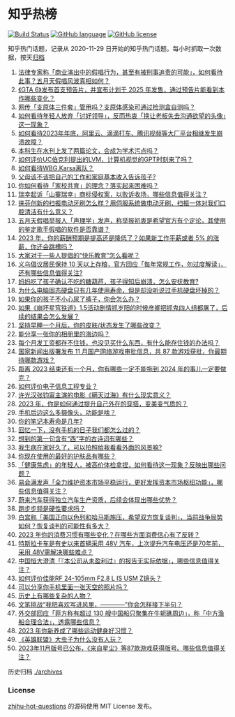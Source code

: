# 知乎热榜
[![Build Status](https://github.com/ToWeLong/zhihu-hot-questions/workflows/CI/badge.svg)](https://github.com/ToWeLong/zhihu-hot-questions/actions)
[![GitHub language](https://img.shields.io/badge/language-golang-orange.svg)](https://golang.org/)
[![GitHub license](https://img.shields.io/github/license/ToWeLong/zhihu-hot-questions)](https://github.com/ToWeLong/zhihu-hot-questions/blob/main/LICENSE)

知乎热门话题，记录从 2020-11-29 日开始的知乎热门话题。每小时抓取一次数据，按天[归档](./archives)

<!-- BEGIN -->

1. [法律专家称「商业演出中的假唱行为，甚至有被刑事追责的可能」，如何看待此事？五月天假唱风波真相如何？](https://www.zhihu.com/question/633290759)
1. [《GTA 6》发布首支预告片，并宣布计划于 2025 年发售，通过预告片能看到本作哪些变化？](https://www.zhihu.com/question/633336170)
1. [网传「支原体三件套」管用吗？支原体感染可通过检测盒自测吗？](https://www.zhihu.com/question/633198550)
1. [如何看待年轻人放弃「讨好领导」，反而热衷「换让老板失去沟通欲望的头像」这一现象？](https://www.zhihu.com/question/632472633)
1. [如何看待2023年年底，阿里云、滴滴打车、腾讯视频等大厂平台相继发生崩溃故障？](https://www.zhihu.com/question/633131339)
1. [本科生在水刊上发了两篇论文，会成为学术污点吗？](https://www.zhihu.com/question/592549539)
1. [如何评价UC伯克利提出的LVM，计算机视觉的GPT时刻来了吗？](https://www.zhihu.com/question/633213568)
1. [如何看待WBG.Karsa离队？](https://www.zhihu.com/question/633118547)
1. [父母该不该把自己的工作和家庭基本收入告诉孩子?](https://www.zhihu.com/question/632588521)
1. [你如何看待「家校共育」的理念？落实起来困难吗？](https://www.zhihu.com/question/632713395)
1. [瑞幸起诉「山寨瑞幸」商标侵权案，以败诉收场，哪些信息值得关注？](https://www.zhihu.com/question/633214374)
1. [徕芬创新的扫振电动牙刷怎么样？用伺服系统做电动牙刷，扫振一体对我们口腔清洁有什么意义？](https://www.zhihu.com/question/626475631)
1. [五月天假唱举报人「声理学」发声，称举报初衷是希望官方有个定论，其使用的鉴定歌手假唱的软件是否靠谱？](https://www.zhihu.com/question/633267119)
1. [2023 年，你的薪酬预期是提高还是降低了？如果新工作平薪或者 5% 的涨薪，你还会跳槽吗？](https://www.zhihu.com/question/632472669)
1. [大家对于一些人提倡的“快乐教育”怎么看呢？](https://www.zhihu.com/question/367115007)
1. [义乌倡议居民保持 10 天以上存粮，官方回应「每年常规工作，勿过度解读」，还有哪些信息值得关注?](https://www.zhihu.com/question/633230654)
1. [妈妈吃了孩子确认不吃的糖葫芦，孩子得知后崩溃，怎么安抚教育?](https://www.zhihu.com/question/633186790)
1. [为什么电脑固态硬盘只有几年使用寿命，但是却没听说过手机硬盘坏掉的？](https://www.zhihu.com/question/632515066)
1. [如果你的孩子不小心尿了裤子，你会怎么办？](https://www.zhihu.com/question/630896661)
1. [如果《崩坏星穹铁道》1.5活动剧情抓岁阳的时候彦卿把抓鬼四人组都屠了，后续的结果会怎么发展？](https://www.zhihu.com/question/632265431)
1. [坚持早睡一个月后，你的皮肤/状态发生了哪些改变？](https://www.zhihu.com/question/632634616)
1. [能分享一张你的相册里的海边吗？](https://www.zhihu.com/question/633134772)
1. [每个月发工资都存不住钱，也没见买什么东西，有什么能存住钱的办法吗？](https://www.zhihu.com/question/633335968)
1. [国家新闻出版署发布 11 月国产网络游戏审批信息，共 87 款游戏获批，你最期待哪款游戏？](https://www.zhihu.com/question/633255565)
1. [距离 2023 结束还有一个月，你有哪些一定不能拖到 2024 年的事儿一定要做完？](https://www.zhihu.com/question/632311208)
1. [如何评价电子信息工程专业？](https://www.zhihu.com/question/286695914)
1. [许光汉张钧甯主演的电影《瞒天过海》有什么现实意义？](https://www.zhihu.com/question/633261434)
1. [2023 年，你是如何通过提升自己外在的穿搭，变美变气质的？](https://www.zhihu.com/question/632638496)
1. [手机后边这么多摄像头，功能是啥？](https://www.zhihu.com/question/631870664)
1. [你的笔记本寿命是几年?](https://www.zhihu.com/question/630465588)
1. [回忆一下，没有手机的日子我们都怎么过的？](https://www.zhihu.com/question/630915033)
1. [想到的第一句含有“西”字的古诗词有哪些？](https://www.zhihu.com/question/628909725)
1. [我生病在家好久了，可以拍照给我看看外面的风景嘛?](https://www.zhihu.com/question/632740422)
1. [你现在使用的最好的护肤品有哪些？](https://www.zhihu.com/question/630382704)
1. [「健康焦虑」的年轻人，被高价体检拿捏，如何看待这一现象？反映出哪些问题？](https://www.zhihu.com/question/633257134)
1. [易会满发声「全力维护资本市场平稳运行，更好发挥资本市场枢纽功能」，哪些信息值得关注？](https://www.zhihu.com/question/633216319)
1. [蔚来汽车获得独立汽车生产资质，后续会体现出哪些优势？](https://www.zhihu.com/question/633188089)
1. [跑步步频是硬性要求吗？](https://www.zhihu.com/question/552185895)
1. [白宫称「美国正向以色列和哈马斯施压，希望双方恢复谈判」，当前战争局势如何？恢复谈判的可能性有多大？](https://www.zhihu.com/question/633221301)
1. [2023 年你的消费习惯有哪些变化？在哪些方面消费信心有了反转？](https://www.zhihu.com/question/630156375)
1. [特斯拉卡车是有史以来首辆采用 48V 汽车，上次提升汽车电压还是70年前，采用 48V需解决哪些难点？](https://www.zhihu.com/question/633214494)
1. [中国恒大澄清「『本公司从未盈利过』的报告无实际依据」，哪些信息值得关注？](https://www.zhihu.com/question/633187050)
1. [如何评价佳能RF 24-105mm F2.8 L IS USM Z镜头？](https://www.zhihu.com/question/628795843)
1. [可以分享你手机里面一张天空的照片吗？](https://www.zhihu.com/question/625389254)
1. [历史上有哪些复杂的人物？](https://www.zhihu.com/question/624444833)
1. [文笔挑战“我把喜欢写进风里，————”你会怎样接下半句？](https://www.zhihu.com/question/633261066)
1. [外交部回应「菲方称有超过 130 艘中国船只聚集在牛轭礁周边」，称「中方渔船合理合法」，透露哪些信息？](https://www.zhihu.com/question/633226634)
1. [2023 年你新养成了哪些运动健身好习惯？](https://www.zhihu.com/question/632503141)
1. [《英雄联盟》大虫子为什么没有人玩？](https://www.zhihu.com/question/610160312)
1. [2023年11月版号已公布，《来自星尘》等87款游戏获得版号。哪些信息值得关注？](https://www.zhihu.com/question/633254991)

<!-- END -->

历史归档 [./archives](./archives)


### License
[zhihu-hot-questions](https://github.com/towelong/zhihu-hot-questions) 的源码使用 MIT License 发布。